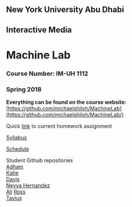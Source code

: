 ## New York University Abu Dhabi
## Interactive Media
# Machine Lab
### Course Number: IM-UH 1112
### Spring 2018

**Everything can be found on the course website:**   
[https://github.com/michaelshiloh/MachineLab](https://github.com/michaelshiloh/MachineLab/)


Quick [link](https://github.com/michaelshiloh/MachineLab/blob/master/schedule.md#current-homework-assignment)
to current homework assignment

[Syllabus](syllabus.md)  

[Schedule](schedule.md)

Student Github repositories  
[Adham](https://github.com/AdhamChakohi/machinelab)    
[Katie](https://github.com/katielee6986/Machine-Lab)  
[Davis](https://github.com/Davis-Teague/Machine-Lab-Spring-2018)  
[Neyva Hernandez](https://github.com/nth230/Machine-Lab)  
[Ali](https://github.com/Ali-AlDhaheri/MachineLab)
[Ross](https://github.com/ross67/MachineLabs)  
[Tavius](https://github.com/kotavy/ml)
